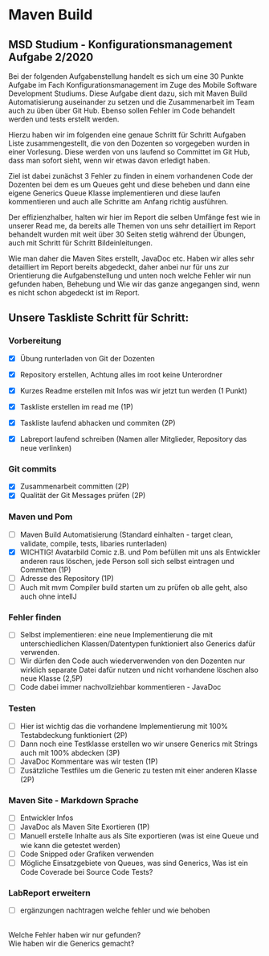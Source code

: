 # Maven Build  
## MSD Studium - Konfigurationsmanagement Aufgabe 2/2020 

<p>
Bei der folgenden Aufgabenstellung handelt es sich um eine 30 Punkte Aufgabe im Fach Konfigurationsmanagement im Zuge des Mobile Software Development Studiums. Diese Aufgabe dient dazu, sich mit Maven Build Automatisierung auseinander zu setzen und die Zusammenarbeit im Team auch zu üben über Git Hub. Ebenso sollen Fehler im Code behandelt werden und tests erstellt werden. 

Hierzu haben wir im folgenden eine genaue Schritt für Schritt Aufgaben Liste zusammengestellt, die von den Dozenten so vorgegeben wurden in einer Vorlesung. 
Diese werden von uns laufend so Committet im Git Hub, dass man sofort sieht, wenn wir etwas davon erledigt haben. 

Ziel ist dabei zunächst 3 Fehler zu finden in einem vorhandenen Code der Dozenten bei dem es um Queues geht und diese beheben und dann eine eigene Generics Queue Klasse implementieren und diese laufen kommentieren und auch alle Schritte am Anfang richtig ausführen. 

Der effizienzhalber, halten wir hier im Report die selben Umfänge fest wie in unserer Read me, da bereits alle Themen von uns sehr detailliert im Report behandelt wurden mit weit über 30 Seiten stetig während der Übungen, auch mit Schritt für Schritt Bildeinleitungen. 

Wie man daher die Maven Sites erstellt, JavaDoc etc. Haben wir alles sehr detailliert im Report bereits abgedeckt, daher anbei nur für uns zur Orientierung die Aufgabenstellung und unten noch welche Fehler wir nun gefunden haben, Behebung und Wie wir das ganze angegangen sind, wenn es nicht schon abgedeckt ist im Report. 
</p>


## Unsere Taskliste Schritt für Schritt:

### Vorbereitung 
- [x] Übung runterladen von Git der Dozenten <br>
- [x] Repository erstellen, Achtung alles im root keine Unterordner <br>
- [x] Kurzes Readme erstellen mit Infos was wir jetzt tun werden (1 Punkt)<br>
- [x] Taskliste erstellen im read me (1P)<br>
- [x] Taskliste laufend abhacken und commiten (2P)<br>
- [x] Labreport laufend schreiben (Namen aller Mitglieder, Repository das neue verlinken) <br>


### Git commits 
- [x] Zusammenarbeit committen (2P)<br>
- [x] Qualität der Git Messages prüfen (2P)<br>

### Maven und Pom
- [ ] Maven Build Automatisierung (Standard einhalten - target clean, validate, compile, tests, libaries runterladen)<br>
- [x] WICHTIG! Avatarbild Comic z.B. und Pom befüllen mit uns als Entwickler anderen raus löschen, jede Person soll sich selbst eintragen und Committen (1P)<br>
- [ ] Adresse des Repository (1P)<br>
- [ ] Auch mit mvm Compiler build starten um zu prüfen ob alle geht, also auch ohne intellJ<br>
 
### Fehler finden
- [ ] Selbst implementieren: eine neue Implementierung die mit unterschiedlichen Klassen/Datentypen funktioniert also Generics dafür verwenden. <br>
- [ ] Wir dürfen den Code auch wiederverwenden von den Dozenten nur wirklich separate Datei dafür nutzen und nicht vorhandene löschen also neue Klasse (2,5P) <br>
- [ ] Code dabei immer nachvollziehbar kommentieren - JavaDoc <br>

### Testen 
- [ ] Hier ist wichtig das die vorhandene Implementierung mit 100% Testabdeckung funktioniert (2P)<br>
- [ ] Dann noch eine Testklasse erstellen wo wir unsere Generics mit Strings auch mit 100% abdecken (3P)<br>
- [ ] JavaDoc Kommentare was wir testen (1P)<br>
- [ ] Zusätzliche Testfiles um die Generic zu testen mit einer anderen Klasse (2P)<br>

### Maven Site - Markdown Sprache 
- [ ] Entwickler Infos <br>
- [ ] JavaDoc als Maven Site Exortieren (1P)<br>
- [ ] Manuell erstelle Inhalte aus als Site exportieren (was ist eine Queue und wie kann die getestet werden) <br>
- [ ] Code Snipped oder Grafiken verwenden <br>
- [ ] Mögliche Einsatzgebiete von Queues, was sind Generics, Was ist ein Code Coverade bei Source Code Tests?<br>

### LabReport erweitern
- [ ] ergänzungen nachtragen welche fehler und wie behoben 

<p> <br>
Welche Fehler haben wir nur gefunden?

<br>
Wie haben wir die Generics gemacht?

</p>


